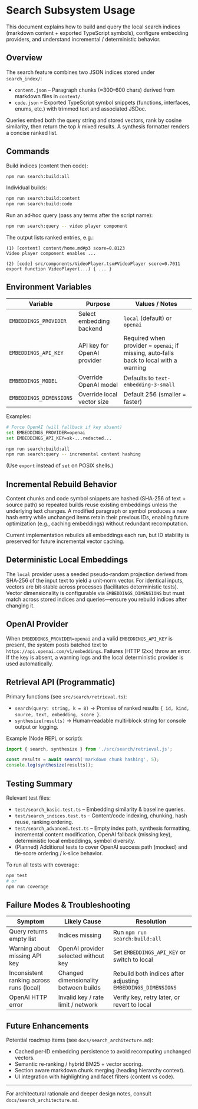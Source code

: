 # Search Subsystem Usage

This document explains how to build and query the local search indices
(markdown content + exported TypeScript symbols), configure embedding
providers, and understand incremental / deterministic behavior.

## Overview

The search feature combines two JSON indices stored under `search_index/`:

- `content.json` – Paragraph chunks (≈300–600 chars) derived from markdown files in `content/`.
- `code.json` – Exported TypeScript symbol snippets (functions, interfaces, enums, etc.) with trimmed text and associated JSDoc.

Queries embed both the query string and stored vectors, rank by cosine
similarity, then return the top _k_ mixed results. A synthesis formatter
renders a concise ranked list.

## Commands

Build indices (content then code):

```sh
npm run search:build:all
```

Individual builds:

```sh
npm run search:build:content
npm run search:build:code
```

Run an ad‑hoc query (pass any terms after the script name):

```sh
npm run search:query -- video player component
```

The output lists ranked entries, e.g.:

```text
(1) [content] content/home.md#p3 score=0.8123
Video player component enables ...

(2) [code] src/components/VideoPlayer.tsx#VideoPlayer score=0.7011
export function VideoPlayer(...) { ... }
```

## Environment Variables

| Variable                | Purpose                     | Values / Notes                                                                         |
| ----------------------- | --------------------------- | -------------------------------------------------------------------------------------- |
| `EMBEDDINGS_PROVIDER`   | Select embedding backend    | `local` (default) or `openai`                                                          |
| `EMBEDDINGS_API_KEY`    | API key for OpenAI provider | Required when provider = `openai`; if missing, auto‑falls back to local with a warning |
| `EMBEDDINGS_MODEL`      | Override OpenAI model       | Defaults to `text-embedding-3-small`                                                   |
| `EMBEDDINGS_DIMENSIONS` | Override local vector size  | Default 256 (smaller = faster)                                                         |

Examples:

```sh
# Force OpenAI (will fallback if key absent)
set EMBEDDINGS_PROVIDER=openai
set EMBEDDINGS_API_KEY=sk-...redacted...

npm run search:build:all
npm run search:query -- incremental content hashing
```

(Use `export` instead of `set` on POSIX shells.)

## Incremental Rebuild Behavior

Content chunks and code symbol snippets are hashed (SHA‑256 of text +
source path) so repeated builds reuse existing embeddings unless the
underlying text changes. A modified paragraph or symbol produces a new
hash entry while unchanged items retain their previous IDs, enabling
future optimization (e.g., caching embeddings) without redundant
recomputation.

Current implementation rebuilds all embeddings each run, but ID stability is preserved for future incremental vector caching.

## Deterministic Local Embeddings

The `local` provider uses a seeded pseudo‑random projection derived from
SHA‑256 of the input text to yield a unit‑norm vector. For identical
inputs, vectors are bit‑stable across processes (facilitates
deterministic tests). Vector dimensionality is configurable via
`EMBEDDINGS_DIMENSIONS` but must match across stored indices and
queries—ensure you rebuild indices after changing it.

## OpenAI Provider

When `EMBEDDINGS_PROVIDER=openai` and a valid `EMBEDDINGS_API_KEY` is
present, the system posts batched text to
`https://api.openai.com/v1/embeddings`. Failures (HTTP !2xx) throw an
error. If the key is absent, a warning logs and the local deterministic
provider is used automatically.

## Retrieval API (Programmatic)

Primary functions (see `src/search/retrieval.ts`):

- `search(query: string, k = 8)` → Promise of ranked results `{ id, kind, source, text, embedding, score }`.
- `synthesize(results)` → Human‑readable multi‑block string for console output or logging.

Example (Node REPL or script):

```ts
import { search, synthesize } from './src/search/retrieval.js';

const results = await search('markdown chunk hashing', 5);
console.log(synthesize(results));
```

## Testing Summary

Relevant test files:

- `test/search_basic.test.ts` – Embedding similarity & baseline queries.
- `test/search_indices.test.ts` – Content/code indexing, chunking, hash reuse, ranking ordering.
- `test/search_advanced.test.ts` – Empty index path, synthesis
  formatting, incremental content modification, OpenAI fallback (missing
  key), deterministic local embeddings, symbol diversity.
- (Planned) Additional tests to cover OpenAI success path (mocked) and tie‑score ordering / k‑slice behavior.

To run all tests with coverage:

```sh
npm test
# or
npm run coverage
```

## Failure Modes & Troubleshooting

| Symptom                                  | Likely Cause                          | Resolution                                                   |
| ---------------------------------------- | ------------------------------------- | ------------------------------------------------------------ |
| Query returns empty list                 | Indices missing                       | Run `npm run search:build:all`                               |
| Warning about missing API key            | OpenAI provider selected without key  | Set `EMBEDDINGS_API_KEY` or switch to local                  |
| Inconsistent ranking across runs (local) | Changed dimensionality between builds | Rebuild both indices after adjusting `EMBEDDINGS_DIMENSIONS` |
| OpenAI HTTP error                        | Invalid key / rate limit / network    | Verify key, retry later, or revert to local                  |

## Future Enhancements

Potential roadmap items (see `docs/search_architecture.md`):

- Cached per‑ID embedding persistence to avoid recomputing unchanged vectors.
- Semantic re‑ranking / hybrid BM25 + vector scoring.
- Section aware markdown chunk merging (heading hierarchy context).
- UI integration with highlighting and facet filters (content vs code).

---

For architectural rationale and deeper design notes, consult `docs/search_architecture.md`.

